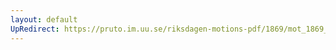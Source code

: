 ```yaml
---
layout: default
UpRedirect: https://pruto.im.uu.se/riksdagen-motions-pdf/1869/mot_1869__ak__13/mot_1869__ak__13-003.pdf
---
```

